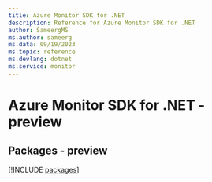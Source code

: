 ```yaml
---
title: Azure Monitor SDK for .NET
description: Reference for Azure Monitor SDK for .NET
author: SameergMS
ms.author: sameerg
ms.data: 09/19/2023
ms.topic: reference
ms.devlang: dotnet
ms.service: monitor
---
```

# Azure Monitor SDK for .NET - preview
## Packages - preview
[!INCLUDE [packages](monitor-index.md)]